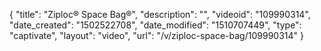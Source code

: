{
    "title": "Ziploc&reg; Space Bag&reg;",
    "description": "",
    "videoid": "109990314",
    "date_created": "1502522708",
    "date_modified": "1510707449",
    "type": "captivate",
    "layout": "video",
    "url": "\/v\/ziploc-space-bag\/109990314"
}